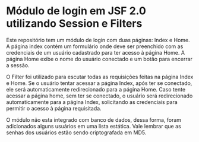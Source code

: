 # Módulo de login em JSF 2.0 utilizando Session e Filters #

Este repositório tem um módulo de login com duas páginas: Index e Home. A página index contém um formulário onde deve ser preenchido com as credenciais de um usuário cadastrado para ter acesso à página Home. A página Home exibe o nome do usuário conectado e um botão para encerrar a sessão.

O Filter foi utilizado para escutar todas as requisições feitas na página Index e Home. Se o usuário tentar acessar a página Index, após ter se conectado, ele será automaticamente redirecionado para a página Home. Caso tente acessar a página home, sem ter se conectado, o usuário será redirecionado automaticamente para a página Index, solicitando as credenciais para permitir o acesso à página requisitada.

O módulo não esta integrado com banco de dados, dessa forma, foram adicionados alguns usuários em uma lista estática. Vale lembrar que as senhas dos usuários estão sendo criptografada em MD5.